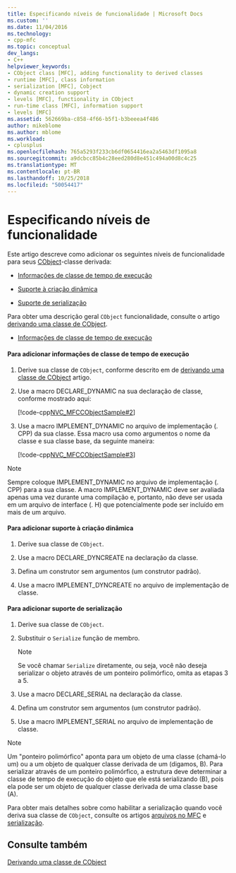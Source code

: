 ```yaml
---
title: Especificando níveis de funcionalidade | Microsoft Docs
ms.custom: ''
ms.date: 11/04/2016
ms.technology:
- cpp-mfc
ms.topic: conceptual
dev_langs:
- C++
helpviewer_keywords:
- CObject class [MFC], adding functionality to derived classes
- runtime [MFC], class information
- serialization [MFC], Cobject
- dynamic creation support
- levels [MFC], functionality in CObject
- run-time class [MFC], information support
- levels [MFC]
ms.assetid: 562669ba-c858-4f66-b5f1-b3beeea4f486
author: mikeblome
ms.author: mblome
ms.workload:
- cplusplus
ms.openlocfilehash: 765a5293f233cb6df0654416ea2a5463df1095a8
ms.sourcegitcommit: a9dcbcc85b4c28eed280d8e451c494a00d8c4c25
ms.translationtype: MT
ms.contentlocale: pt-BR
ms.lasthandoff: 10/25/2018
ms.locfileid: "50054417"
---
```

# <a name="specifying-levels-of-functionality"></a>Especificando níveis de funcionalidade

Este artigo descreve como adicionar os seguintes níveis de funcionalidade para seus [CObject](../mfc/reference/cobject-class.md)-classe derivada:

- [Informações de classe de tempo de execução](#_core_to_add_run.2d.time_class_information)

- [Suporte à criação dinâmica](#_core_to_add_dynamic_creation_support)

- [Suporte de serialização](#_core_to_add_serialization_support)

Para obter uma descrição geral `CObject` funcionalidade, consulte o artigo [derivando uma classe de CObject](../mfc/deriving-a-class-from-cobject.md).

- [Informações de classe de tempo de execução](#_core_to_add_run.2d.time_class_information)
#### <a name="_core_to_add_run.2d.time_class_information"></a> Para adicionar informações de classe de tempo de execução

1. Derive sua classe de `CObject`, conforme descrito em de [derivando uma classe de CObject](../mfc/deriving-a-class-from-cobject.md) artigo.

1. Use a macro DECLARE_DYNAMIC na sua declaração de classe, conforme mostrado aqui:

   [!code-cpp[NVC_MFCCObjectSample#2](../mfc/codesnippet/cpp/specifying-levels-of-functionality_1.h)]

1. Use a macro IMPLEMENT_DYNAMIC no arquivo de implementação (. CPP) da sua classe. Essa macro usa como argumentos o nome da classe e sua classe base, da seguinte maneira:

   [!code-cpp[NVC_MFCCObjectSample#3](../mfc/codesnippet/cpp/specifying-levels-of-functionality_2.cpp)]

> [!NOTE]
>  Sempre coloque IMPLEMENT_DYNAMIC no arquivo de implementação (. CPP) para a sua classe. A macro IMPLEMENT_DYNAMIC deve ser avaliada apenas uma vez durante uma compilação e, portanto, não deve ser usada em um arquivo de interface (. H) que potencialmente pode ser incluído em mais de um arquivo.

#### <a name="_core_to_add_dynamic_creation_support"></a> Para adicionar suporte à criação dinâmica

1. Derive sua classe de `CObject`.

1. Use a macro DECLARE_DYNCREATE na declaração da classe.

1. Defina um construtor sem argumentos (um construtor padrão).

1. Use a macro IMPLEMENT_DYNCREATE no arquivo de implementação de classe.

#### <a name="_core_to_add_serialization_support"></a> Para adicionar suporte de serialização

1. Derive sua classe de `CObject`.

1. Substituir o `Serialize` função de membro.

    > [!NOTE]
    >  Se você chamar `Serialize` diretamente, ou seja, você não deseja serializar o objeto através de um ponteiro polimórfico, omita as etapas 3 a 5.

1. Use a macro DECLARE_SERIAL na declaração da classe.

1. Defina um construtor sem argumentos (um construtor padrão).

1. Use a macro IMPLEMENT_SERIAL no arquivo de implementação de classe.

> [!NOTE]
>  Um "ponteiro polimórfico" aponta para um objeto de uma classe (chamá-lo um) ou a um objeto de qualquer classe derivada de um (digamos, B). Para serializar através de um ponteiro polimórfico, a estrutura deve determinar a classe de tempo de execução do objeto que ele está serializando (B), pois ela pode ser um objeto de qualquer classe derivada de uma classe base (A).

Para obter mais detalhes sobre como habilitar a serialização quando você deriva sua classe de `CObject`, consulte os artigos [arquivos no MFC](../mfc/files-in-mfc.md) e [serialização](../mfc/serialization-in-mfc.md).

## <a name="see-also"></a>Consulte também

[Derivando uma classe de CObject](../mfc/deriving-a-class-from-cobject.md)
